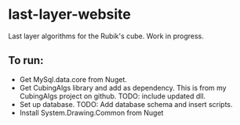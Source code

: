 # last-layer-website
Last layer algorithms for the Rubik's cube.
Work in progress.

## To run:
- Get MySql.data.core from Nuget.
- Get CubingAlgs library and add as dependency.  This is from my CubingAlgs project on github.  TODO: include updated dll.  
- Set up database.  TODO: Add database schema and insert scripts.
- Install System.Drawing.Common from Nuget
